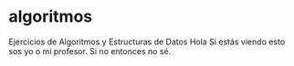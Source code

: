 # algoritmos
Ejercicios de Algoritmos y Estructuras de Datos
Hola
Si estás viendo esto sos yo o mi profesor.
Si no entonces no sé.
